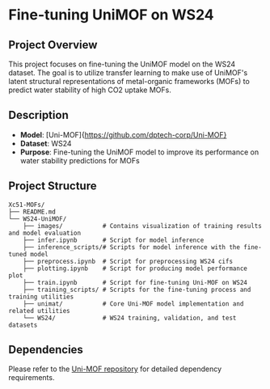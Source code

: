 # Fine-tuning UniMOF on WS24

## Project Overview
This project focuses on fine-tuning the UniMOF model on the WS24 dataset. The goal is to utilize transfer learning to make use of UniMOF's latent structural representations of metal-organic frameworks (MOFs) to predict water stability of high CO2 uptake MOFs.

## Description
- **Model**: [Uni-MOF]{https://github.com/dptech-corp/Uni-MOF} 
- **Dataset**: WS24
- **Purpose**: Fine-tuning the UniMOF model to improve its performance on water stability predictions for MOFs

## Project Structure
```
Xc51-MOFs/
├── README.md
└── WS24-UniMOF/
    ├── images/           # Contains visualization of training results and model evaluation
    ├── infer.ipynb       # Script for model inference
    ├── inference_scripts/# Scripts for model inference with the fine-tuned model
    ├── preprocess.ipynb  # Script for preprocessing WS24 cifs
    ├── plotting.ipynb    # Script for producing model performance plot
    ├── train.ipynb       # Script for fine-tuning Uni-MOF on WS24
    ├── training_scripts/ # Scripts for the fine-tuning process and training utilities
    ├── unimat/           # Core Uni-MOF model implementation and related utilities
    └── WS24/             # WS24 training, validation, and test datasets
```

## Dependencies
Please refer to the [Uni-MOF repository](https://github.com/dptech-corp/Uni-MOF/blob/main) for detailed dependency requirements.
